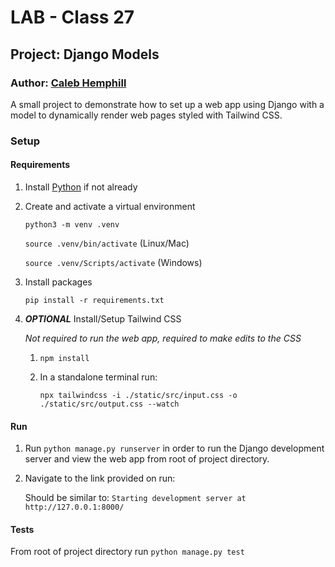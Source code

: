 # LAB - Class 27

## Project: Django Models

### Author: [Caleb Hemphill](https://github.com/kaylubh)

A small project to demonstrate how to set up a web app using Django with a model to dynamically render web pages styled with Tailwind CSS.

### Setup

#### Requirements

1. Install [Python](https://www.python.org/) if not already

1. Create and activate a virtual environment

    `python3 -m venv .venv`

    `source .venv/bin/activate` (Linux/Mac)

    `source .venv/Scripts/activate` (Windows)

1. Install packages

    `pip install -r requirements.txt`

1. ***OPTIONAL*** Install/Setup Tailwind CSS

    *Not required to run the web app, required to make edits to the CSS*

    1. `npm install`
    1. In a standalone terminal run:

        `npx tailwindcss -i ./static/src/input.css -o ./static/src/output.css --watch`

#### Run

1. Run `python manage.py runserver` in order to run the Django development server and view the web app from root of project directory.

1. Navigate to the link provided on run:

    Should be similar to: `Starting development server at http://127.0.0.1:8000/`

#### Tests

From root of project directory run `python manage.py test`
